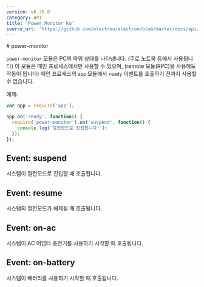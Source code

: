 ```yaml
---
version: v0.30.0
category: API
title: 'Power Monitor Ko'
source_url: 'https://github.com/electron/electron/blob/master/docs/api/power-monitor-ko.md'
---
```


﻿# power-monitor

`power-monitor` 모듈은 PC의 파워 상태를 나타냅니다. (주로 노트북 등에서 사용됩니다)
이 모듈은 메인 프로세스에서만 사용할 수 있으며, (remote 모듈(RPC)을 사용해도 작동이 됩니다)
메인 프로세스의 `app` 모듈에서 `ready` 이벤트를 호출하기 전까지 사용할 수 없습니다.

예제:

```javascript
var app = require('app');

app.on('ready', function() {
  require('power-monitor').on('suspend', function() {
    console.log('절전모드로 진입합니다!');
  });
});
```

## Event: suspend

시스템이 절전모드로 진입할 때 호출됩니다.

## Event: resume

시스템의 절전모드가 해제될 때 호출됩니다.

## Event: on-ac

시스템이 AC 어뎁터 충전기를 사용하기 시작할 때 호출됩니다.

## Event: on-battery

시스템이 배터리를 사용하기 시작할 때 호출됩니다.
